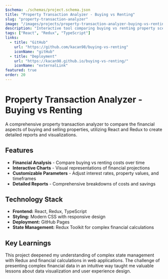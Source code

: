 ```yaml
---
$schema: ./schemas/project.schema.json
title: "Property Transaction Analyzer - Buying vs Renting"
slug: "property-transaction-analyzer"
image: "/images/projects/property-transaction-analyzer-buying-vs-renting.png"
description: "Interactive tool comparing buying vs renting property scenarios with financial calculations and visualizations."
tags: ["React", "Redux", "TypeScript"]
links:
  - title: "GitHub"
    url: "https://github.com/kacan98/buying-vs-renting"
    iconName: "gitHub"
  - title: "Deployment"
    url: "https://kacan98.github.io/buying-vs-renting/"
    iconName: "externalLink"
featured: true
order: 20
---
```


# Property Transaction Analyzer - Buying vs Renting

A comprehensive property transaction analyzer to compare the financial aspects of buying and selling properties, utilizing React and Redux to create detailed reports and visualizations.

## Features

- **Financial Analysis** - Compare buying vs renting costs over time
- **Interactive Charts** - Visual representations of financial projections
- **Customizable Parameters** - Adjust interest rates, property values, and timeframes
- **Detailed Reports** - Comprehensive breakdowns of costs and savings

## Technology Stack

- **Frontend:** React, Redux, TypeScript
- **Styling:** Modern CSS with responsive design
- **Deployment:** GitHub Pages
- **State Management:** Redux Toolkit for complex financial calculations

## Key Learnings

This project deepened my understanding of complex state management with Redux and financial calculations in web applications. The challenge of presenting complex financial data in an intuitive way taught me valuable lessons about data visualization and user experience design.